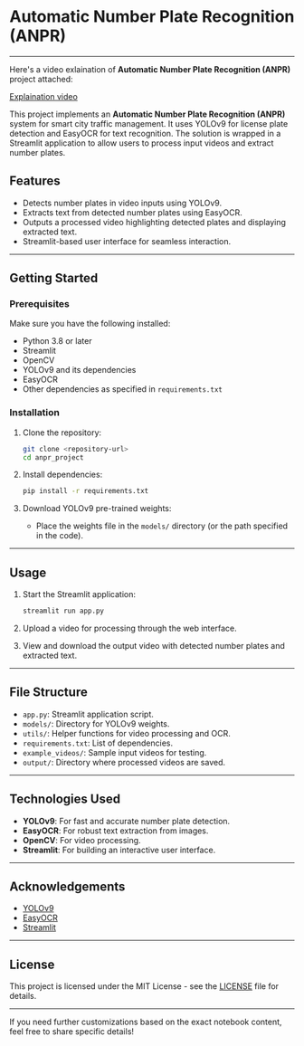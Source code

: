 # Automatic Number Plate Recognition (ANPR)
---
Here's a video exlaination of **Automatic Number Plate Recognition (ANPR)** project attached:

[Explaination video](https://drive.google.com/drive/folders/1Z9BU38if3ipHCBS-l6EpwVP0bo9bdCEB?usp=sharing)


This project implements an **Automatic Number Plate Recognition (ANPR)** system for smart city traffic management. It uses YOLOv9 for license plate detection and EasyOCR for text recognition. The solution is wrapped in a Streamlit application to allow users to process input videos and extract number plates.

## Features
- Detects number plates in video inputs using YOLOv9.
- Extracts text from detected number plates using EasyOCR.
- Outputs a processed video highlighting detected plates and displaying extracted text.
- Streamlit-based user interface for seamless interaction.

---

## Getting Started

### Prerequisites
Make sure you have the following installed:
- Python 3.8 or later
- Streamlit
- OpenCV
- YOLOv9 and its dependencies
- EasyOCR
- Other dependencies as specified in `requirements.txt`

### Installation

1. Clone the repository:
   ```bash
   git clone <repository-url>
   cd anpr_project
   ```

2. Install dependencies:
   ```bash
   pip install -r requirements.txt
   ```

3. Download YOLOv9 pre-trained weights:
   - Place the weights file in the `models/` directory (or the path specified in the code).

---

## Usage

1. Start the Streamlit application:
   ```bash
   streamlit run app.py
   ```

2. Upload a video for processing through the web interface.

3. View and download the output video with detected number plates and extracted text.

---

## File Structure
- `app.py`: Streamlit application script.
- `models/`: Directory for YOLOv9 weights.
- `utils/`: Helper functions for video processing and OCR.
- `requirements.txt`: List of dependencies.
- `example_videos/`: Sample input videos for testing.
- `output/`: Directory where processed videos are saved.

---

## Technologies Used
- **YOLOv9**: For fast and accurate number plate detection.
- **EasyOCR**: For robust text extraction from images.
- **OpenCV**: For video processing.
- **Streamlit**: For building an interactive user interface.

---

## Acknowledgements
- [YOLOv9](https://github.com/ultralytics/yolov9)
- [EasyOCR](https://github.com/JaidedAI/EasyOCR)
- [Streamlit](https://streamlit.io/)

---

## License
This project is licensed under the MIT License - see the [LICENSE](LICENSE) file for details.

---

If you need further customizations based on the exact notebook content, feel free to share specific details!
